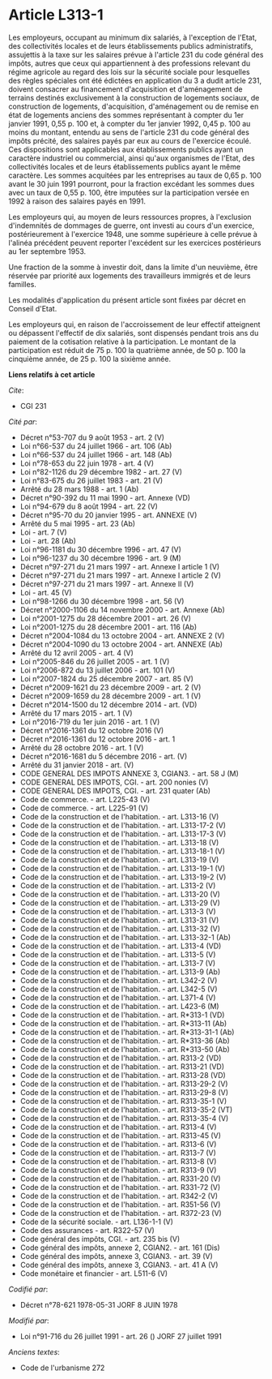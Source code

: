 # Article L313-1

Les employeurs, occupant au minimum dix salariés, à l'exception de l'Etat, des collectivités locales et de leurs
établissements publics administratifs, assujettis à la taxe sur les salaires prévue à l'article 231 du code général des
impôts, autres que ceux qui appartiennent à des professions relevant du régime agricole au regard des lois sur la sécurité
sociale pour lesquelles des règles spéciales ont été édictées en application du 3 a dudit article 231, doivent consacrer au
financement d'acquisition et d'aménagement de terrains destinés exclusivement à la construction de logements sociaux, de
construction de logements, d'acquisition, d'aménagement ou de remise en état de logements anciens des sommes représentant à
compter du 1er janvier 1991, 0,55 p. 100 et, à compter du 1er janvier 1992, 0,45 p. 100 au moins du montant, entendu au sens
de l'article 231 du code général des impôts précité, des salaires payés par eux au cours de l'exercice écoulé. Ces
dispositions sont applicables aux établissements publics ayant un caractère industriel ou commercial, ainsi qu'aux organismes
de l'Etat, des collectivités locales et de leurs établissements publics ayant le même caractère. Les sommes acquitées par les
entreprises au taux de 0,65 p. 100 avant le 30 juin 1991 pourront, pour la fraction excédant les sommes dues avec un taux de
0,55 p. 100, être imputées sur la participation versée en 1992 à raison des salaires payés en 1991.

Les employeurs qui, au moyen de leurs ressources propres, à l'exclusion d'indemnités de dommages de guerre, ont investi au
cours d'un exercice, postérieurement à l'exercice 1948, une somme supérieure à celle prévue à l'alinéa précédent peuvent
reporter l'excédent sur les exercices postérieurs au 1er septembre 1953.

Une fraction de la somme à investir doit, dans la limite d'un neuvième, être réservée par priorité aux logements des
travailleurs immigrés et de leurs familles.

Les modalités d'application du présent article sont fixées par décret en Conseil d'Etat.

Les employeurs qui, en raison de l'accroissement de leur effectif atteignent ou dépassent l'effectif de dix salariés, sont
dispensés pendant trois ans du paiement de la cotisation relative à la participation. Le montant de la participation est
réduit de 75 p. 100 la quatrième année, de 50 p. 100 la cinquième année, de 25 p. 100 la sixième année.

**Liens relatifs à cet article**

_Cite_:

  - CGI 231

_Cité par_:

  - Décret n°53-707 du 9 août 1953 - art. 2 (V)
  - Loi n°66-537 du 24 juillet 1966 - art. 106 (Ab)
  - Loi n°66-537 du 24 juillet 1966 - art. 148 (Ab)
  - Loi n°78-653 du 22 juin 1978 - art. 4 (V)
  - Loi n°82-1126 du 29 décembre 1982 - art. 27 (V)
  - Loi n°83-675 du 26 juillet 1983 - art. 21 (V)
  - Arrêté du 28 mars 1988 - art. 1 (Ab)
  - Décret n°90-392 du 11 mai 1990 - art. Annexe (VD)
  - Loi n°94-679 du 8 août 1994 - art. 22 (V)
  - Décret n°95-70 du 20 janvier 1995 - art. ANNEXE (V)
  - Arrêté du 5 mai 1995 - art. 23 (Ab)
  - Loi - art. 7 (V)
  - Loi - art. 28 (Ab)
  - Loi n°96-1181 du 30 décembre 1996 - art. 47 (V)
  - Loi n°96-1237 du 30 décembre 1996 - art. 9 (M)
  - Décret n°97-271 du 21 mars 1997 - art. Annexe I article 1 (V)
  - Décret n°97-271 du 21 mars 1997 - art. Annexe I article 2 (V)
  - Décret n°97-271 du 21 mars 1997 - art. Annexe II (V)
  - Loi - art. 45 (V)
  - Loi n°98-1266 du 30 décembre 1998 - art. 56 (V)
  - Décret n°2000-1106 du 14 novembre 2000 - art. Annexe (Ab)
  - Loi n°2001-1275 du 28 décembre 2001 - art. 26 (V)
  - Loi n°2001-1275 du 28 décembre 2001 - art. 116 (Ab)
  - Décret n°2004-1084 du 13 octobre 2004 - art. ANNEXE 2 (V)
  - Décret n°2004-1090 du 13 octobre 2004 - art. ANNEXE (Ab)
  - Arrêté du 12 avril 2005 - art. 4 (V)
  - Loi n°2005-846 du 26 juillet 2005 - art. 1 (V)
  - Loi n°2006-872 du 13 juillet 2006 - art. 101 (V)
  - Loi n°2007-1824 du 25 décembre 2007 - art. 85 (V)
  - Décret n°2009-1621 du 23 décembre 2009 - art. 2 (V)
  - Décret n°2009-1659 du 28 décembre 2009 - art. 1 (V)
  - Décret n°2014-1500 du 12 décembre 2014 - art. (VD)
  - Arrêté du 17 mars 2015 - art. 1 (V)
  - Loi n°2016-719 du 1er juin 2016 - art. 1 (V)
  - Décret n°2016-1361 du 12 octobre 2016 (V)
  - Décret n°2016-1361 du 12 octobre 2016 - art. 1
  - Arrêté du 28 octobre 2016 - art. 1 (V)
  - Décret n°2016-1681 du 5 décembre 2016 - art. (V)
  - Arrêté du 31 janvier 2018 - art. (V)
  - CODE GENERAL DES IMPOTS ANNEXE 3, CGIAN3. - art. 58 J (M)
  - CODE GENERAL DES IMPOTS, CGI. - art. 200 nonies (V)
  - CODE GENERAL DES IMPOTS, CGI. - art. 231 quater (Ab)
  - Code de commerce. - art. L225-43 (V)
  - Code de commerce. - art. L225-91 (V)
  - Code de la construction et de l'habitation. - art. L313-16 (V)
  - Code de la construction et de l'habitation. - art. L313-17-2 (V)
  - Code de la construction et de l'habitation. - art. L313-17-3 (V)
  - Code de la construction et de l'habitation. - art. L313-18 (V)
  - Code de la construction et de l'habitation. - art. L313-18-1 (V)
  - Code de la construction et de l'habitation. - art. L313-19 (V)
  - Code de la construction et de l'habitation. - art. L313-19-1 (V)
  - Code de la construction et de l'habitation. - art. L313-19-2 (V)
  - Code de la construction et de l'habitation. - art. L313-2 (V)
  - Code de la construction et de l'habitation. - art. L313-20 (V)
  - Code de la construction et de l'habitation. - art. L313-29 (V)
  - Code de la construction et de l'habitation. - art. L313-3 (V)
  - Code de la construction et de l'habitation. - art. L313-31 (V)
  - Code de la construction et de l'habitation. - art. L313-32 (V)
  - Code de la construction et de l'habitation. - art. L313-32-1 (Ab)
  - Code de la construction et de l'habitation. - art. L313-4 (VD)
  - Code de la construction et de l'habitation. - art. L313-5 (V)
  - Code de la construction et de l'habitation. - art. L313-7 (V)
  - Code de la construction et de l'habitation. - art. L313-9 (Ab)
  - Code de la construction et de l'habitation. - art. L342-2 (V)
  - Code de la construction et de l'habitation. - art. L342-5 (V)
  - Code de la construction et de l'habitation. - art. L371-4 (V)
  - Code de la construction et de l'habitation. - art. L423-6 (M)
  - Code de la construction et de l'habitation. - art. R*313-1 (VD)
  - Code de la construction et de l'habitation. - art. R*313-11 (Ab)
  - Code de la construction et de l'habitation. - art. R*313-31-1 (Ab)
  - Code de la construction et de l'habitation. - art. R*313-36 (Ab)
  - Code de la construction et de l'habitation. - art. R*313-50 (Ab)
  - Code de la construction et de l'habitation. - art. R313-2 (VD)
  - Code de la construction et de l'habitation. - art. R313-21 (VD)
  - Code de la construction et de l'habitation. - art. R313-28 (VD)
  - Code de la construction et de l'habitation. - art. R313-29-2 (V)
  - Code de la construction et de l'habitation. - art. R313-29-8 (V)
  - Code de la construction et de l'habitation. - art. R313-35-1 (V)
  - Code de la construction et de l'habitation. - art. R313-35-2 (VT)
  - Code de la construction et de l'habitation. - art. R313-35-4 (V)
  - Code de la construction et de l'habitation. - art. R313-4 (V)
  - Code de la construction et de l'habitation. - art. R313-45 (V)
  - Code de la construction et de l'habitation. - art. R313-6 (V)
  - Code de la construction et de l'habitation. - art. R313-7 (V)
  - Code de la construction et de l'habitation. - art. R313-8 (V)
  - Code de la construction et de l'habitation. - art. R313-9 (V)
  - Code de la construction et de l'habitation. - art. R331-20 (V)
  - Code de la construction et de l'habitation. - art. R331-72 (V)
  - Code de la construction et de l'habitation. - art. R342-2 (V)
  - Code de la construction et de l'habitation. - art. R351-56 (V)
  - Code de la construction et de l'habitation. - art. R372-23 (V)
  - Code de la sécurité sociale. - art. L136-1-1 (V)
  - Code des assurances - art. R322-57 (V)
  - Code général des impôts, CGI. - art. 235 bis (V)
  - Code général des impôts, annexe 2, CGIAN2. - art. 161 (Dis)
  - Code général des impôts, annexe 3, CGIAN3. - art. 39 (V)
  - Code général des impôts, annexe 3, CGIAN3. - art. 41 A (V)
  - Code monétaire et financier - art. L511-6 (V)

_Codifié par_:

  - Décret n°78-621 1978-05-31 JORF 8 JUIN 1978

_Modifié par_:

  - Loi n°91-716 du 26 juillet 1991 - art. 26 () JORF 27 juillet 1991

_Anciens textes_:

  - Code de l'urbanisme 272
